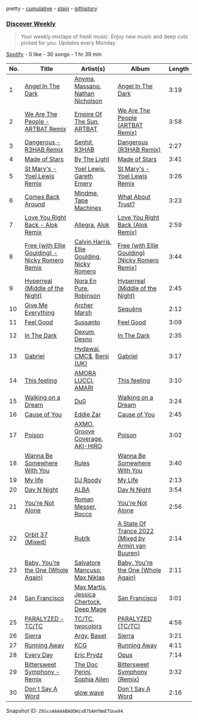 pretty - [cumulative](/playlists/cumulative/37i9dQZEVXcMQ21aVFwcU6.md) - [plain](/playlists/plain/37i9dQZEVXcMQ21aVFwcU6) - [githistory](https://github.githistory.xyz/mdn522/spotify-playlist-archive/blob/main/playlists/plain/37i9dQZEVXcMQ21aVFwcU6)

### [Discover Weekly](https://open.spotify.com/playlist/37i9dQZEVXcMQ21aVFwcU6)

> Your weekly mixtape of fresh music\. Enjoy new music and deep cuts picked for you\. Updates every Monday.

[Spotify](https://open.spotify.com/user/spotify) - 0 like - 30 songs - 1 hr 39 min

| No. | Title | Artist(s) | Album | Length |
|---|---|---|---|---|
| 1 | [Angel In The Dark](https://open.spotify.com/track/1omZLqRQ0nyXJwwYw94GPb) | [Anyma](https://open.spotify.com/artist/4iBwchw0U0GZv5RfVYSMxN), [Massano](https://open.spotify.com/artist/6htWLP8aiuf19FYMA4VQAZ), [Nathan Nicholson](https://open.spotify.com/artist/4q8SjmBr5X7DUmVvrnNrsd) | [Angel In The Dark](https://open.spotify.com/album/4BjOZI6zShm1ezWaDxPvBm) | 3:19 |
| 2 | [We Are The People \- ARTBAT Remix](https://open.spotify.com/track/0L6223jyrD2qFSxSmjpEMP) | [Empire Of The Sun](https://open.spotify.com/artist/67hb7towEyKvt5Z8Bx306c), [ARTBAT](https://open.spotify.com/artist/3BkRu2TGd2I1uBxZKddfg1) | [We Are The People \(ARTBAT Remix\)](https://open.spotify.com/album/60byCifK9JXAUwNzbpfSS2) | 3:58 |
| 3 | [Dangerous \- R3HAB Remix](https://open.spotify.com/track/1tlsHQkQjKFFXq2Q2J36w2) | [Senhit](https://open.spotify.com/artist/0kgOnYSaZeTf3ZnErgwkGT), [R3HAB](https://open.spotify.com/artist/6cEuCEZu7PAE9ZSzLLc2oQ) | [Dangerous \(R3HAB Remix\)](https://open.spotify.com/album/4FTojXQTEPD0L7iQjU5jdR) | 2:27 |
| 4 | [Made of Stars](https://open.spotify.com/track/6vFzuY4CN5CnGAoFbx9oED) | [By The Light](https://open.spotify.com/artist/21xGEl9tBbiKeLkzh5JkFt) | [Made of Stars](https://open.spotify.com/album/5AY9OdaTe64n3HugcYnytU) | 3:41 |
| 5 | [St Mary's \- Yoel Lewis Remix](https://open.spotify.com/track/0GDEiA4xsh6kQvtjrZuRj7) | [Yoel Lewis](https://open.spotify.com/artist/3NL4BIiZNFgeCkiVCRitKP), [Gareth Emery](https://open.spotify.com/artist/0hprEC0nsWuQPSHag1O2Vi) | [St Mary's \- Yoel Lewis Remix](https://open.spotify.com/album/2nP8MgZuBi1fu6wJNer5qy) | 3:26 |
| 6 | [Comes Back Around](https://open.spotify.com/track/25Mf92ObKwR4uE5ez0JD2x) | [Mindme](https://open.spotify.com/artist/5DwnPlijNCMYMFh40sQ4vX), [Tape Machines](https://open.spotify.com/artist/6geC8EbDc3ifaSAbx3RESQ) | [What About Trust?](https://open.spotify.com/album/7fSS4fhW5Ksht3XMbsaBHx) | 3:23 |
| 7 | [Love You Right Back \- Alok Remix](https://open.spotify.com/track/2EObBNFYdVeHzadLsOngmO) | [Allegra](https://open.spotify.com/artist/1YC5qgr5auMe2HyGmKc6HG), [Alok](https://open.spotify.com/artist/0NGAZxHanS9e0iNHpR8f2W) | [Love You Right Back \(Alok Remix\)](https://open.spotify.com/album/3AL5vFvlEeQRFxAJJVPgf3) | 2:59 |
| 8 | [Free \(with Ellie Goulding\) \- Nicky Romero Remix](https://open.spotify.com/track/5teofOpFb6BllwQT8OmqIf) | [Calvin Harris](https://open.spotify.com/artist/7CajNmpbOovFoOoasH2HaY), [Ellie Goulding](https://open.spotify.com/artist/0X2BH1fck6amBIoJhDVmmJ), [Nicky Romero](https://open.spotify.com/artist/5ChF3i92IPZHduM7jN3dpg) | [Free \(with Ellie Goulding\) \[Nicky Romero Remix\]](https://open.spotify.com/album/2MObLeDrhGjJMULsc9kAzp) | 3:44 |
| 9 | [Hyperreal \(Middle of the Night\)](https://open.spotify.com/track/1f9H7N9ijHFnV0BqJufUIS) | [Nora En Pure](https://open.spotify.com/artist/24DO0PijjITGIEWsO8XaPs), [Robinson](https://open.spotify.com/artist/38CvLGTsjtoloDgv3OKQp8) | [Hyperreal \(Middle of the Night\)](https://open.spotify.com/album/2pxGM2WjzQEQ7yowyjbnYc) | 2:45 |
| 10 | [Give Me Everything](https://open.spotify.com/track/1UGoqYncIjjP9DKqGh2uGm) | [Archer Marsh](https://open.spotify.com/artist/74rnJF4h8ScpbyEhLholBg) | [Sequēns](https://open.spotify.com/album/6w1oQvnsjA0y4x6qhBs2wq) | 2:12 |
| 11 | [Feel Good](https://open.spotify.com/track/0tHktnwfi9cuLLsGzGVE5Z) | [Sussanto](https://open.spotify.com/artist/5JVgXMNYmtoUUOYWRbE3Wy) | [Feel Good](https://open.spotify.com/album/1CqMWHJNGroyG2X4IJqNYV) | 3:09 |
| 12 | [In The Dark](https://open.spotify.com/track/0zIgDVTombyORvUPjPqVFz) | [Dexum](https://open.spotify.com/artist/1gDBBEvOBChgFuOlD4Dr4T), [Desno](https://open.spotify.com/artist/3uEc4hn0m78m2IUWbjzeGb) | [In The Dark](https://open.spotify.com/album/44w6OhboYErlha2a3bNvEo) | 2:35 |
| 13 | [Gabriel](https://open.spotify.com/track/4Qo9UFzbsp5avmUs6Okpl6) | [Hydawai](https://open.spotify.com/artist/5adV10VCaQCO3HJLlVQiFZ), [CMC$](https://open.spotify.com/artist/78DWNk8gFHU30TGITAgbM7), [Benji \(UK\)](https://open.spotify.com/artist/2rktaPoxmpCqSnjH8sG9Dq) | [Gabriel](https://open.spotify.com/album/0csMhRMVvKNBPnfNBvfaHu) | 3:17 |
| 14 | [This feeling](https://open.spotify.com/track/3w5zNvnzgvduCHlrAMxj4T) | [AMORA LUCCI](https://open.spotify.com/artist/3SVQAYqk6dOqzjft28F2aV), [AMARI](https://open.spotify.com/artist/2UJ9tfT0cOFGo1FljX1vwM) | [This feeling](https://open.spotify.com/album/08SAxCHNm1XmYRg13ZEDqf) | 3:10 |
| 15 | [Walking on a Dream](https://open.spotify.com/track/1XYc5rKRlOk94IUJZr27Yu) | [Du0](https://open.spotify.com/artist/1nsfed7KDKnuVUMq0ug6NN) | [Walking on a Dream](https://open.spotify.com/album/1fhSLxltvhQQK1mvaEZy4j) | 3:24 |
| 16 | [Cause of You](https://open.spotify.com/track/0jEwOLsT3Ino4oRpvZDPSU) | [Eddie Zar](https://open.spotify.com/artist/36LzPiVbpx9xKEYRrlwUB6) | [Cause of You](https://open.spotify.com/album/0ceQgx2jT8Ur8GmqWJUeV9) | 2:45 |
| 17 | [Poison](https://open.spotify.com/track/5IDVpgdDV2HYBfiClBgVy0) | [AXMO](https://open.spotify.com/artist/5QWt56OIzFSPRpD7VeRkbc), [Groove Coverage](https://open.spotify.com/artist/1yWjNh9SRE7C59A3LDIwVW), [AKI\-HIRO](https://open.spotify.com/artist/532rNbzwQMk20W1yTmmj3L) | [Poison](https://open.spotify.com/album/0tkDlo44DW70ojDv47Ec4y) | 3:02 |
| 18 | [Wanna Be Somewhere With You](https://open.spotify.com/track/2ZYz1NTuQxoKy7BaYHzzSi) | [Rules](https://open.spotify.com/artist/3CYrfsHEf7AZRlKUvzTnpA) | [Wanna Be Somewhere With You](https://open.spotify.com/album/58rRfLmVlk5RnUOTsH58VY) | 3:40 |
| 19 | [My life](https://open.spotify.com/track/0ZRyK39XiaEf7ctTvsXgcp) | [DJ Roody](https://open.spotify.com/artist/3UI0UmJdHpQkMqgjuOTMYc) | [My Life](https://open.spotify.com/album/2kg26tlXhjGYhZjZUmUBig) | 2:13 |
| 20 | [Day N Night](https://open.spotify.com/track/3DK7ctMhhxqBPaj0FJxQ7Q) | [ALBA](https://open.spotify.com/artist/5MKM7cNYL4SIuIe6q4Qd1p) | [Day N Night](https://open.spotify.com/album/20RfZeHKs24cl0ETTSMWjf) | 3:54 |
| 21 | [You're Not Alone](https://open.spotify.com/track/4BnBQ3K5SguB30BeiswktT) | [Roman Messer](https://open.spotify.com/artist/25DnzR3jtrD8StkyyRCvHR), [Rocco](https://open.spotify.com/artist/4Gd2OByIIOatknO6CqlUnP) | [You're Not Alone](https://open.spotify.com/album/2hYpGvDSa2XThfmeQas3jB) | 2:56 |
| 22 | [Orbit 37 \(Mixed\)](https://open.spotify.com/track/2ZIX8OoU7CYgvNQY3vw4zh) | [Rub!k](https://open.spotify.com/artist/5U2wxAflSm2aCkV61rqhX2) | [A State Of Trance 2022 \(Mixed by Armin van Buuren\)](https://open.spotify.com/album/43vYbNfC2Cuffh4O6R63vI) | 2:14 |
| 23 | [Baby, You're the One \(Whole Again\)](https://open.spotify.com/track/4J9oreH8X23uV8dhjo9uwq) | [Salvatore Mancuso](https://open.spotify.com/artist/4LVJtOjpXBAj6kRVQQultK), [Max Niklas](https://open.spotify.com/artist/2odc9r3Utp0yWZkPcexIdi) | [Baby, You're the One \(Whole Again\)](https://open.spotify.com/album/6E5nsoVzcVSwx4L47mhMcA) | 2:11 |
| 24 | [San Francisco](https://open.spotify.com/track/7oa0lGzjrwq7lhbCk6p1G4) | [Max Martis](https://open.spotify.com/artist/0GpzL6fwRoreOHX7dfNvwr), [Jessica Chertock](https://open.spotify.com/artist/0f4HUyvYUk3alfY1ZLKm8h), [Deep Mage](https://open.spotify.com/artist/0MR7IMVJ0cdWJBivbwRr4A) | [San Francisco](https://open.spotify.com/album/0wf0kWJcca7D4JcR9qfGQQ) | 3:01 |
| 25 | [PARALYZED \- TC/TC](https://open.spotify.com/track/0MD5dh34wT3D599gkS2VLR) | [TC/TC](https://open.spotify.com/artist/20gft9fphM4yg9lDJ1sE94), [twocolors](https://open.spotify.com/artist/7ACEUD7UsmmXrnj4OLt8f9) | [PARALYZED \(TC/TC\)](https://open.spotify.com/album/350xyy5gGPc8ibqkgMOsMr) | 4:56 |
| 26 | [Sierra](https://open.spotify.com/track/5c4gtyaea8i7H1BqRyb2Xp) | [Argy](https://open.spotify.com/artist/1NaQOKgddaJipUtmptb7GI), [Baset](https://open.spotify.com/artist/7ICFbeWRkxZ9JppxYRhtBl) | [Sierra](https://open.spotify.com/album/6WzMt8T4SIuxFBjmgcpSzX) | 3:21 |
| 27 | [Running Away](https://open.spotify.com/track/2gsoiWmzFDP3OHLv4WqRcc) | [KCG](https://open.spotify.com/artist/08NrkFo9HC2MZZ9kf8F73Y) | [Running Away](https://open.spotify.com/album/4ecsKo7nPQ7v04jfnZcZuR) | 4:11 |
| 28 | [Every Day](https://open.spotify.com/track/4j1hJwuawbvpm2q2orbgj7) | [Eric Prydz](https://open.spotify.com/artist/5sm0jQ1mq0dusiLtDJ2b4R) | [Opus](https://open.spotify.com/album/2Kwbn1H4KMGZAe4MS6uDzU) | 7:14 |
| 29 | [Bittersweet Symphony \- Remix](https://open.spotify.com/track/2qX1GTOijgRWo5DlV4Kh2f) | [The Doc Perini](https://open.spotify.com/artist/50NamBIxvtP3Ri61IgMSFA), [Sophia Allen](https://open.spotify.com/artist/3iAMYhTKOMtbTfWU5lxREo) | [Bittersweet Symphony \(Remix\)](https://open.spotify.com/album/4SYN2aYFi12NtIPR8i1wDL) | 3:32 |
| 30 | [Don´t Say A Word](https://open.spotify.com/track/0S0D8Ig45b1R6S0SzzNbyl) | [glow wave](https://open.spotify.com/artist/4TIAOBzIsnAtxEMEkG6CAd) | [Don´t Say A Word](https://open.spotify.com/album/1qHw6ajyPhgDfgPchZuBkj) | 2:16 |

Snapshot ID: `Z8ScoAAAAABAODWzxB7bAHfNmETUuw94`
